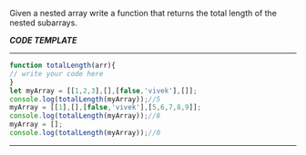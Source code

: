 Given a nested array write a function that returns  the total length of the nested subarrays.

***CODE TEMPLATE***
******************
```js
function totalLength(arr){
// write your code here
}
let myArray = [[1,2,3],[],[false,'vivek'],[]];
console.log(totalLength(myArray));//5
myArray = [[1],[],[false,'vivek'],[5,6,7,8,9]];
console.log(totalLength(myArray));//8
myArray = [];
console.log(totalLength(myArray));//0
```
*******************
